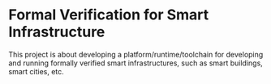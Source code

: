 # Formal Verification for Smart Infrastructure

This project is about developing a platform/runtime/toolchain for developing and running formally verified smart infrastructures, such as smart buildings, smart cities, etc.
